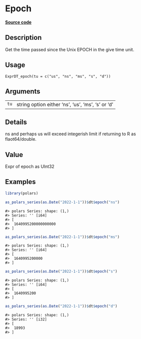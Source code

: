 

# Epoch

[**Source code**](https://github.com/pola-rs/r-polars/tree/main/R/expr__datetime.R#L536)

## Description

Get the time passed since the Unix EPOCH in the give time unit.

## Usage

<pre><code class='language-R'>ExprDT_epoch(tu = c("us", "ns", "ms", "s", "d"))
</code></pre>

## Arguments

<table>
<tr>
<td style="white-space: nowrap; font-family: monospace; vertical-align: top">
<code id="tu">tu</code>
</td>
<td>
string option either ‘ns’, ‘us’, ‘ms’, ‘s’ or ‘d’
</td>
</tr>
</table>

## Details

ns and perhaps us will exceed integerish limit if returning to R as
flaot64/double.

## Value

Expr of epoch as UInt32

## Examples

``` r
library(polars)

as_polars_series(as.Date("2022-1-1"))$dt$epoch("ns")
```

    #> polars Series: shape: (1,)
    #> Series: '' [i64]
    #> [
    #>  1640995200000000000
    #> ]

``` r
as_polars_series(as.Date("2022-1-1"))$dt$epoch("ms")
```

    #> polars Series: shape: (1,)
    #> Series: '' [i64]
    #> [
    #>  1640995200000
    #> ]

``` r
as_polars_series(as.Date("2022-1-1"))$dt$epoch("s")
```

    #> polars Series: shape: (1,)
    #> Series: '' [i64]
    #> [
    #>  1640995200
    #> ]

``` r
as_polars_series(as.Date("2022-1-1"))$dt$epoch("d")
```

    #> polars Series: shape: (1,)
    #> Series: '' [i32]
    #> [
    #>  18993
    #> ]
